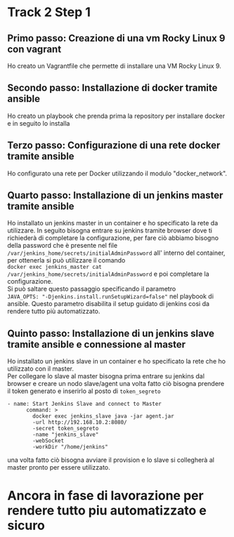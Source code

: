 # Track 2 Step 1
## Primo passo: Creazione di una vm Rocky Linux 9 con vagrant
Ho creato un Vagrantfile che permette di installare una VM Rocky Linux 9.

## Secondo passo: Installazione di docker tramite ansible
Ho creato un playbook che prenda prima la repository per installare docker e in seguito lo installa

## Terzo passo: Configurazione di una rete docker tramite ansible
Ho configurato una rete per Docker utilizzando il modulo "docker_network".

## Quarto passo: Installazione di un jenkins master tramite ansible
Ho installato un jenkins master in un container e ho specificato la rete da utilizzare. In seguito bisogna entrare su jenkins tramite browser dove ti richiederà di completare la configurazione, per fare ciò abbiamo bisogno della password che è presente nel file 
 `/var/jenkins_home/secrets/initialAdminPassword` all' interno del container, per ottenerla si può utilizzare il comando  
 `docker exec jenkins_master cat /var/jenkins_home/secrets/initialAdminPassword` e poi completare la configurazione.  
Si può saltare questo passaggio specificando il parametro  
`JAVA_OPTS: "-Djenkins.install.runSetupWizard=false"` nel playbook di ansible. Questo parametro disabilita il setup guidato di jenkins cosi da rendere tutto più automatizzato.

## Quinto passo: Installazione di un jenkins slave tramite ansible e connessione al master
Ho installato un jenkins slave in un container e ho specificato la rete che ho utilizzato con il master.  
Per collegare lo slave al master bisogna prima entrare su jenkins dal browser e creare un nodo slave/agent una volta fatto ciò bisogna prendere il token generato e inserirlo al posto di  `token_segreto`
``` 
- name: Start Jenkins Slave and connect to Master
      command: >
        docker exec jenkins_slave java -jar agent.jar
        -url http://192.168.10.2:8080/
        -secret token_segreto
        -name "jenkins_slave"
        -webSocket
        -workDir "/home/jenkins"
```
una volta fatto ciò bisogna avviare il provision e lo slave si collegherà al master pronto per essere utilizzato.
# Ancora in fase di lavorazione per rendere tutto piu automatizzato e sicuro
